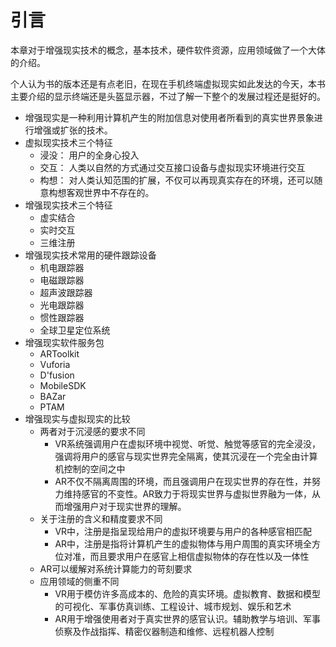 # 引言

本章对于增强现实技术的概念，基本技术，硬件软件资源，应用领域做了一个大体的介绍。

个人认为书的版本还是有点老旧，在现在手机终端虚拟现实如此发达的今天，本书主要介绍的显示终端还是头盔显示器，不过了解一下整个的发展过程还是挺好的。

* 增强现实是一种利用计算机产生的附加信息对使用者所看到的真实世界景象进行增强或扩张的技术。
* 虚拟现实技术三个特征
    * 浸没： 用户的全身心投入
    * 交互： 人类以自然的方式通过交互接口设备与虚拟现实环境进行交互
    * 构想： 对人类认知范围的扩展，不仅可以再现真实存在的环境，还可以随意构想客观世界中不存在的。
* 增强现实技术三个特征
    * 虚实结合
    * 实时交互
    * 三维注册
* 增强现实技术常用的硬件跟踪设备
    * 机电跟踪器
    * 电磁跟踪器
    * 超声波跟踪器
    * 光电跟踪器
    * 惯性跟踪器
    * 全球卫星定位系统
* 增强现实软件服务包
    * ARToolkit
    * Vuforia
    * D'fusion
    * MobileSDK
    * BAZar
    * PTAM
* 增强现实与虚拟现实的比较
    * 两者对于沉浸感的要求不同
        * VR系统强调用户在虚拟环境中视觉、听觉、触觉等感官的完全浸没，强调将用户的感官与现实世界完全隔离，使其沉浸在一个完全由计算机控制的空间之中
        * AR不仅不隔离周围的环境，而且强调用户在现实世界的存在性，并努力维持感官的不变性。AR致力于将现实世界与虚拟世界融为一体，从而增强用户对于现实世界的理解。
    * 关于注册的含义和精度要求不同
        * VR中，注册是指呈现给用户的虚拟环境要与用户的各种感官相匹配
        * AR中，注册是指将计算机产生的虚拟物体与用户周围的真实环境全方位对准，而且要求用户在感官上相信虚拟物体的存在性以及一体性
    * AR可以缓解对系统计算能力的苛刻要求
    * 应用领域的侧重不同
        * VR用于模仿许多高成本的、危险的真实环境。虚拟教育、数据和模型的可视化、军事仿真训练、工程设计、城市规划、娱乐和艺术
        * AR用于增强使用者对于真实世界的感官认识。辅助教学与培训、军事侦察及作战指挥、精密仪器制造和维修、远程机器人控制